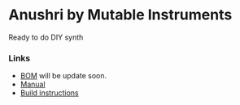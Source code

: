 # Anushri by Mutable Instruments

Ready to do DIY synth

### Links
- [BOM]([https://docs.google.com/spreadsheets/d/1fobkR_ruTiGQf1n50Jt4_U9o5RTrw8VCa_eaik46wdc/edit?usp=sharing](https://docs.google.com/spreadsheets/u/0/d/1d-y_RS1UOPwOYie9UAxuSk6lw4EMsUKHqyzrb82ioHI/pub?output=html)) will be update soon.
- [Manual]([https://diy-synths.snnkv.com/](https://pichenettes.github.io/mutable-instruments-diy-archive/anushri/manual/))
- [Build instructions]([https://snnkv.com/projects/totoro-slim/](https://pichenettes.github.io/mutable-instruments-diy-archive/anushri/build/))
